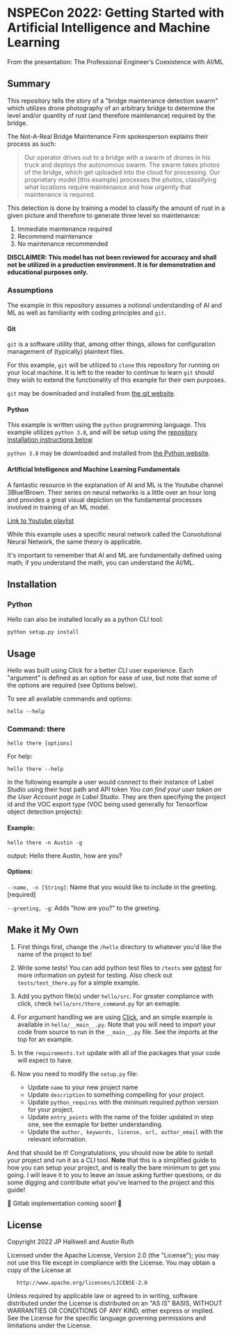 # NSPECon 2022: Getting Started with Artificial Intelligence and Machine Learning

From the presentation: The Professional Engineer’s Coexistence with AI/ML

## Summary
This repository tells the story of a "bridge maintenance detection swarm" which utilizes drone photography of an arbitrary bridge to determine the level and/or quantity of rust (and therefore maintenance) required by the bridge.

The Not-A-Real Bridge Maintenance Firm spokesperson explains their process as such:
> Our operator drives out to a bridge with a swarm of drones in his truck and deploys the autonomous swarm. The swarm takes photos of the bridge, which get uploaded into the cloud for processing. Our proprietary model [this example] processes the photos, classifying what locations require maintenance and how urgently that maintenance is required.

This detection is done by training a model to classify the amount of rust in a given picture and therefore to generate three level so maintenance:
1. Immediate maintenance required
2. Recommend maintenance
3. No maintenance recommended

**DISCLAIMER: This model has not been reviewed for accuracy and shall not be utilized in a production environment. It is for demonstration and educational purposes only.**

### Assumptions
The example in this repository assumes a notional understanding of AI and ML as well as familiarity with coding principles and `git`.

#### Git
`git` is a software utility that, among other things, allows for configuration management of (typically) plaintext files.

For this example, `git` will be utilized to `clone` this repository for running on your local machine. It is left to the reader to continue to learn `git` should they wish to extend the functionality of this example for their own purposes.

`git` may be downloaded and installed from [the git website](https://git-scm.com/downloads).

#### Python
This example is written using the `python` programming language. This example utilizes `python 3.8`, and will be setup using the [repository installation instructions below](#Installation).

`python 3.8` may be downloaded and installed from [the Python website](https://www.python.org/downloads/release/python-3810/).

#### Artificial Intelligence and Machine Learning Fundamentals
A fantastic resource in the explanation of AI and ML is the Youtube channel 3Blue1Brown. Their series on neural networks is a little over an hour long and provides a great visual depiction on the fundamental processes involved in training of an ML model.

[Link to Youtube playlist](https://www.youtube.com/playlist?list=PLZHQObOWTQDNU6R1_67000Dx_ZCJB-3pi)

While this example uses a specific neural network called the Convolutional Neural Network, the same theory is applicable.

It's important to remember that AI and ML are fundamentally defined using math; if you understand the math, you can understand the AI/ML.

## Installation

### Python
Hello can also be installed locally as a python CLI tool:

```python setup.py install```

## Usage
Hello was built using Click for a better CLI user experience. Each "argument" is defined as an option for ease of use, but note that some of the options are required (see Options below).

To see all available commands and options:

```hello --help```

### Command: there

```hello there [options]```

For help:

```hello there --help```

In the following example a user would connect to their instance of Label Studio using their host path and API token _You can find your user token on the User Account page in Label Studio_. They are then specifying the project id and the VOC export type (VOC being used generally for Tensorflow object detection projects):

#### Example:

```
hello there -n Austin -g
```

output: Hello there Austin, how are you?

#### Options:

`--name, -n [String]`: Name that you would like to include in the greeting. [required]

`--greeting, -g`: Adds "how are you?" to the greeting.


## Make it My Own

1. First things first, change the `/hello` directory to whatever you'd like the name of the project to be!

2. Write some tests! You can add python test files to `/tests` see [pytest](https://docs.pytest.org/en/7.1.x/) for more information on pytest for testing. Also check out `tests/test_there.py` for a simple example.

3. Add you python file(s) under `hello/src`. For greater compliance with click, check `hello/src/there_command.py` for an exmaple.

4. For argument handling we are using [Click](https://click.palletsprojects.com/en/8.1.x/), and an simple example is available in `hello/__main__.py`. Note that you will need to import your code from source to run in the `__main__.py` file. See the imports at the top for an example.

5. In the `requirements.txt` update with all of the packages that your code will expect to have.

6. Now you need to modify the `setup.py` file:
    - Update `name` to your new project name
    - Update `description` to something compelling for your project.
    - Update `python_requires` with the mininum required python version for your project.
    - Update `entry_points` with the name of the folder updated in step one, see the exmaple for better understanding.
    - Update the `author, keywords, license, url, author_email` with the relevant information.

And that should be it! Congratulations, you should now be able to isntall your project and run it as a CLI tool.
**Note** that this is a simplified guide to how you can setup your project, and is really the bare minimum to get you going. I will leave it to you to leave an issue asking further questions, or do some digging and contribute what you've learned to the project and this guide!

🚧 Gitlab implementation coming soon! 🚧

## License

   Copyright 2022 JP Halliwell and Austin Ruth

   Licensed under the Apache License, Version 2.0 (the "License");
   you may not use this file except in compliance with the License.
   You may obtain a copy of the License at

       http://www.apache.org/licenses/LICENSE-2.0

   Unless required by applicable law or agreed to in writing, software
   distributed under the License is distributed on an "AS IS" BASIS,
   WITHOUT WARRANTIES OR CONDITIONS OF ANY KIND, either express or implied.
   See the License for the specific language governing permissions and
   limitations under the License.
